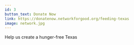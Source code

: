 ```yaml
---
id: 3
button_text: Donate Now
link: https://donatenow.networkforgood.org/feeding-texas 
image: network.jpg
---
```


Help us create a hunger-free Texas

